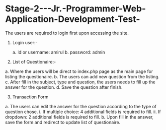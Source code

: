 # Stage-2---Jr.-Programmer-Web-Application-Development-Test-

The users are required to login first upon accessing the site.

1. Login user:-

      a. Id or username: amirul
      b. password: admin

2. List of Questionaire:-

  a. Where the users will be direct to index.php page as the main page for listing the questionaire.
  b. The users can add new question from the listing.
  c. After fill in the subject, type and question, the users needs to fill up the answer for the question.
  d. Save the question after finish.
  
3. Transaction Form

  a. The users can edit the answer for the question according to the type of question chose.
    i. If multiple choice: 4 additional fields is required to fill.
    ii. If dropdown: 2 additional fields is required to fill.
  b. Upon fill in the answer, save the form and redirect to update list of questionaire.
